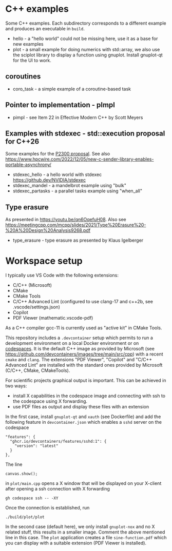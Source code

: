 # C++ examples

Some C++ examples. Each subdirectory corresponds to a different example 
and produces an executable in `build`. 

* hello - a "hello world" could not be missing here, use it as a base for new examples
* plot - a small example for doing numerics with std::array, we also use the sciplot
         library to display a function using gnuplot. Install gnuplot-qt for the UI to work.  

## coroutines

* coro_task - a simple example of a coroutine-based task 

## Pointer to implementation - pImpl

* pimpl - see Item 22 in Effective Modern C++ by Scott Meyers

## Examples with stdexec - std::execution proposal for C++26

Some examples for the [P2300 proposal](https://www.open-std.org/jtc1/sc22/wg21/docs/papers/2023/p2300r7.html). 
See also https://www.hpcwire.com/2022/12/05/new-c-sender-library-enables-portable-asynchrony/

* stdexec_hello - a hello world with stdexec
  https://github.dev/NVIDIA/stdexec
* stdexec_mandel - a mandelbrot example using "bulk"
* stdexec_partasks - a parallel tasks example using "when_all"
  
## Type erasure

As presented in https://youtu.be/qn6OqefuH08. Also see
https://meetingcpp.com/mcpp/slides/2021/Type%20Erasure%20-%20A%20Design%20Analysis9268.pdf

* type_erasure -  type erasure as presented by Klaus Igelberger

# Workspace setup

I typically use VS Code with the following extensions:

* C/C++ (Microsoft)
* CMake
* CMake Tools
* C/C++ Advanced Lint (configured to use clang-17 and c++2b, see .vscode/settings.json)
* Copilot
* PDF Viewer (mathematic.vscode-pdf)
  
As a C++ compiler gcc-11 is currently used as "active kit" in CMake Tools. 

This repository includes a `.devcontainer` setup which permits to run a development
environment on a local Docker environment or on [codespaces](https://github.com/codespaces). 
It is the default C++ image as provided by Microsoft (see https://github.com/devcontainers/images/tree/main/src/cpp)
with a recent `cmake` and `clang`. The extensions "PDF Viewer", "Copilot" and 
"C/C++ Advanced Lint" are installed with the standard ones provided by 
Microsoft (C/C++, CMake, CMakeTools).

For scientific projects graphical output is important. This can be achieved in two ways:

* install X capabilities in the codespace image and connecting with ssh to the codespace
  using X forwarding.
* use PDF files as output and display these files with an extension

In the first case, install `gnuplot-qt` and `xauth` (see Dockerfile) and add the following 
feature in `devcontainer.json` which enables a `sshd` server on the codespace

    "features": {
      "ghcr.io/devcontainers/features/sshd:1": {
        "version": "latest"
      }
    },

The line 

    canvas.show();
    
in `plot/main.cpp` opens a X window that will be displayed on your X-client after 
opening a ssh connection with X forwarding

    gh codespace ssh -- -XY

Once the connection is established, run

    ./build/plot/plot

In the second case (default here), we only install `gnuplot-nox` and no X related stuff,
this results in a smaller image. Comment the above mentioned line in this case. The `plot`
application creates a file `sine-function.pdf` which you can display with a suitable 
extension (PDF Viewer is installed).